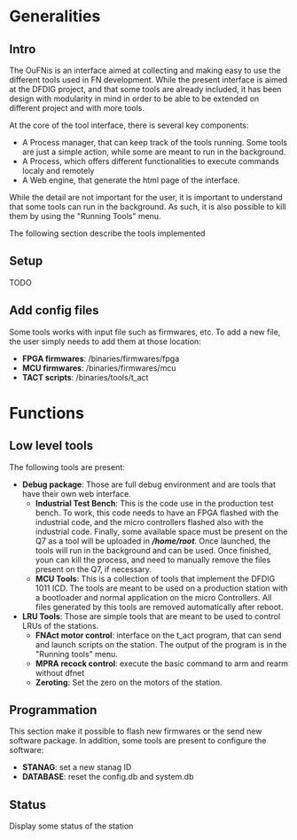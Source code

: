 # Generalities
## Intro
The OuFNis is an interface aimed at collecting and making easy to use the different tools used in FN development. While the present interface is aimed at the DFDIG project, and that some tools are already included, it has been design with modularity in mind in order to be able to be extended on different project and with more tools.

At the core of the tool interface, there is several key components:

* A Process manager, that can keep track of the tools running. Some tools are just a simple action, while some are meant to run in the background.
* A Process, which offers different functionalities to execute commands localy and remotely
* A Web engine, that generate the html page of the interface.

While the detail are not important for the user, it is important to understand that some tools can run in the background. As such, it is also possible to kill them by using the "Running Tools" menu.

The following section describe the tools implemented

## Setup
TODO

## Add config files
Some tools works with input file such as firmwares, etc. To add a new file, the user simply needs to add them at those location:

* **FPGA firmwares**: /binaries/firmwares/fpga
* **MCU firmwares**: /binaries/firmwares/mcu
* **TACT scripts**: /binaries/tools/t_act

# Functions
## Low level tools
The following tools are present:

* **Debug package**: Those are full debug environment and are tools that have their own web interface.
    * **Industrial Test Bench**: This is the code use in the production test bench. To work, this code needs to have an FPGA flashed with the industrial code, and the micro controllers flashed also with the industrial code. Finally, some available space must be present on the Q7 as a tool will be uploaded in ***/home/root***. 
Once launched, the tools will run in the background and can be used. 
Once finished, youn can kill the process, and need to manually remove the files present on the Q7, if necessary.
    * **MCU Tools**: This is a collection of tools that implement the DFDIG 1011 ICD. The tools are meant to be used on a production station with a bootloader and normal application on the micro Controllers. All files generated by this tools are removed automatically after reboot.
* **LRU Tools**: Those are simple tools that are meant to be used to control LRUs of the stations.
    * **FNAct motor control**: interface on the t_act program, that can send and launch scripts on the station. The output of the program is in the "Running tools" menu.
    * **MPRA recock control**: execute the basic command to arm and rearm without dfnet
    * **Zeroting**: Set the zero on the motors of the station.

## Programmation
This section make it possible to flash new firmwares or the send new software package. In addition, some tools are present to configure the software:

* **STANAG**: set a new stanag ID
* **DATABASE**: reset the config.db and system.db

## Status
Display some status of the station
